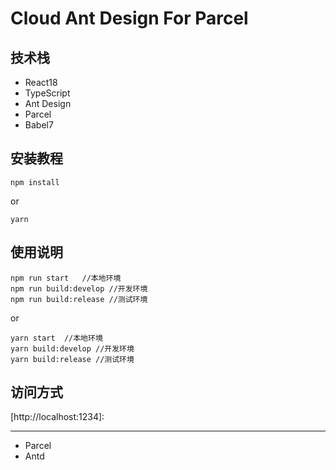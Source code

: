 # Cloud Ant Design For Parcel

## 技术栈

- React18
- TypeScript
- Ant Design
- Parcel
- Babel7

## 安装教程

```shell
npm install
```

or

```shell
yarn
```

## 使用说明

```shell
npm run start	//本地环境
npm run build:develop //开发环境
npm run build:release //测试环境
```

or

```shell
yarn start	//本地环境
yarn build:develop //开发环境
yarn build:release //测试环境
```

## 访问方式

[http://localhost:1234]: 

------

- Parcel
- Antd